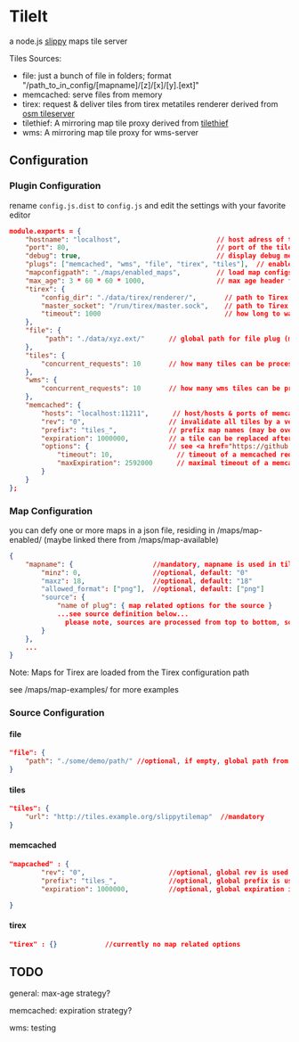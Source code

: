 # TileIt

a node.js <a href="http://wiki.openstreetmap.org/wiki/Slippy_map_tilenames">slippy</a> maps tile server


Tiles Sources:
  - file: just a bunch of file in folders; format "/path_to_in_config/[mapname]/[z]/[x]/[y].[ext]"
  - memcached: serve files from memory
  - tirex: request & deliver tiles from tirex metatiles renderer derived from <a href="http://svn.openstreetmap.org/applications/utils/tirex/tileserver/">osm tileserver</a>
  - tilethief: A mirroring map tile proxy derived from <a href="https://github.com/yetzt/tilethief.git">tilethief</a>
  - wms: A mirroring map tile proxy for wms-server


## Configuration

### Plugin Configuration

rename `config.js.dist` to `config.js` and edit the settings with your favorite editor


```json
module.exports = {
	"hostname": "localhost",                        // host adress of the tileserver
	"port": 80,                                     // port of the tileserver
	"debug": true,                                  // display debug messages in console
	"plugs": ["memcached", "wms", "file", "tirex", "tiles"],  // enabled plugs
	"mapconfigpath": "./maps/enabled_maps",         // load map configs from this path
	"max_age": 3 * 60 * 60 * 1000,                  // max age header for http-request
	"tirex": {
		"config_dir": "./data/tirex/renderer/",       // path to Tirex config
		"master_socket": "/run/tirex/master.sock",    // path to Tirex Master Unix Datagram Socket
		"timeout": 1000                               // how long to wait for Tirex to render/response
	},
	"file": {
		 "path": "./data/xyz.ext/"      // global path for file plug (may be overwritten individually by map config)
	},
	"tiles": {
		"concurrent_requests": 10       // how many tiles can be process parallel
	},
	"wms": {
		"concurrent_requests": 10       // how many wms tiles can be process parallel
	},
	"memcached": {
		"hosts": "localhost:11211",      // host/hosts & ports of memcached
		"rev": "0",                     // invalidate all tiles by a version number (may be overwritten individually by map config) 
		"prefix": "tiles_",             // prefix map names (may be overwritten individually by map config)
		"expiration": 1000000,          // a tile can be replaced after ms (may be overwritten individually by map config)
		"options": {					// see <a href="https://github.com/3rd-Eden/node-memcached">node-memcached</a> for all options
			"timeout": 10,                // timeout of a memcached request
			"maxExpiration": 2592000      // maximal timeout of a memcached request
		}
	}
};
```

### Map Configuration

you can defy one or more maps in a json file, residing in /maps/map-enabled/ (maybe linked there from /maps/map-available) 

```json
{
	"mapname": {                    //mandatory, mapname is used in tile-url
		"minz": 0,                  //optional, default: "0"
		"maxz": 18,                 //optional, default: "18"
		"allowed_format": ["png"],  //optional, default: ["png"]
		"source": {
		    "name of plug": { map related options for the source }
		    ...see source definition below...
			  please note, sources are processed from top to bottom, so ordering of sources is important 
		}
	},
	...
}
```

Note: Maps for Tirex are loaded from the Tirex configuration path

see /maps/map-examples/ for more examples


### Source Configuration

#### file

```json
"file": {
    "path": "./some/demo/path/" //optional, if empty, global path from config.js + mapname is used otherwise
}
```

#### tiles 


```json
"tiles": {
    "url": "http://tiles.example.org/slippytilemap"  //mandatory
}
```

#### memcached

```json
"mapcached" : {
		"rev": "0",                     //optional, global rev is used otherwise (see global config above)
		"prefix": "tiles_",             //optional, global prefix is used otherwise (see global config above)
		"expiration": 1000000,          //optional, global expiration is used otherwise (see global config above) 

}
```

#### tirex

```json
"tirex" : {} 			//currently no map related options
```


## TODO

general: max-age strategy?

memcached: expiration strategy?

wms: testing

